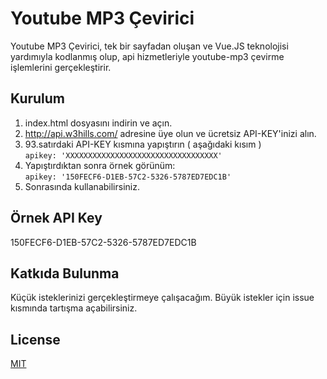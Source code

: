 # Youtube MP3 Çevirici

Youtube MP3 Çevirici, tek bir sayfadan oluşan ve Vue.JS teknolojisi yardımıyla kodlanmış olup, api hizmetleriyle youtube-mp3 çevirme işlemlerini gerçekleştirir.

## Kurulum

1. index.html dosyasını indirin ve açın. <br />
2. http://api.w3hills.com/ adresine üye olun ve ücretsiz API-KEY'inizi alın. <br />
3. 93.satırdaki API-KEY kısmına yapıştırın ( aşağıdaki kısım ) <br />
```apikey: 'XXXXXXXXXXXXXXXXXXXXXXXXXXXXXXXXXX' ``` <br />
4. Yapıştırdıktan sonra örnek görünüm: <br />
```apikey: '150FECF6-D1EB-57C2-5326-5787ED7EDC1B' ``` <br />
5. Sonrasında kullanabilirsiniz. <br />

## Örnek API Key
150FECF6-D1EB-57C2-5326-5787ED7EDC1B

## Katkıda Bulunma
Küçük isteklerinizi gerçekleştirmeye çalışacağım. Büyük istekler için issue kısmında tartışma açabilirsiniz.

## License
[MIT](https://choosealicense.com/licenses/mit/)
